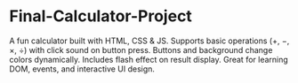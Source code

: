 # Final-Calculator-Project
A fun calculator built with HTML, CSS &amp; JS. Supports basic operations (+, −, ×, ÷) with click sound on button press. Buttons and background change colors dynamically. Includes flash effect on result display. Great for learning DOM, events, and interactive UI design.
